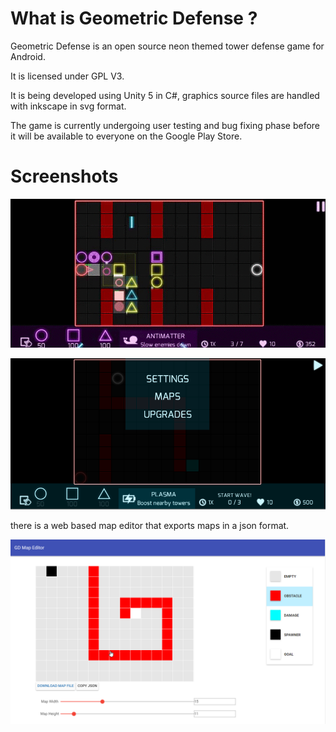 # What is Geometric Defense ?
Geometric Defense is an open source neon themed tower defense game for Android.

It is licensed under GPL V3.

It is being developed using Unity 5 in C#, graphics source files are handled with inkscape in svg format.

The game is currently undergoing user testing and bug fixing phase before it will be available to everyone on the Google Play Store.


# Screenshots

![In game screen shot](Screenshots/gameplay.gif)

![Pause menu](Screenshots/pause.png)

there is a web based map editor that exports maps in a json format.

![Web based Map editor](Screenshots/map_editor.png)
